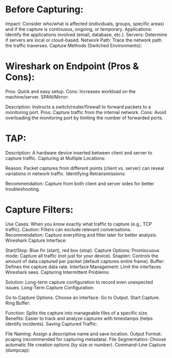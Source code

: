 # Before Capturing:

Impact: Consider who/what is affected (individuals, groups, specific areas) and if the capture is continuous, ongoing, or temporary.
Applications: Identify the applications involved (email, database, etc.).
Servers: Determine if servers are local or cloud-based.
Network Path: Trace the network path the traffic traverses.
Capture Methods (Switched Environments):

# Wireshark on Endpoint (Pros & Cons):

Pros: Quick and easy setup.
Cons: Increases workload on the machine/server.
SPAN/Mirror:

Description: Instructs a switch/router/firewall to forward packets to a monitoring port.
Pros: Capture traffic from the internal network.
Cons: Avoid overloading the monitoring port by limiting the number of forwarded ports.

# TAP:

Description: A hardware device inserted between client and server to capture traffic.
Capturing at Multiple Locations:

Reason: Packet captures from different points (client vs. server) can reveal variations in network traffic.
Identifying Retransmissions:

Recommendation: Capture from both client and server sides for better troubleshooting.

# Capture Filters:

Use Cases: When you know exactly what traffic to capture (e.g., TCP traffic).
Caution: Filters can exclude relevant conversations.
Recommendation: Capture everything and filter later for better analysis.
Wireshark Capture Interface:

Start/Stop: Blue fin (start), red box (stop).
Capture Options:
Promiscuous mode: Capture all traffic (not just for your device).
Snaplen: Controls the amount of data captured per packet (default captures entire frame).
Buffer: Defines the capture data rate.
Interface Management: Limit the interfaces Wireshark sees.
Capturing Intermittent Problems:

Solution: Long-term capture configuration to record even unexpected issues.
Long-Term Capture Configuration:

Go to Capture Options.
Choose an interface.
Go to Output.
Start Capture.
Ring Buffer:

Function: Splits the capture into manageable files of a specific size.
Benefits: Easier to track and analyze captures with timestamps (helps identify incidents).
Saving Captured Traffic:

File Naming: Assign a descriptive name and save location.
Output Format: pcapng (recommended for capturing metadata).
File Segmentation: Choose automatic file creation options (by size or number).
Command-Line Capture (dumpcap):

